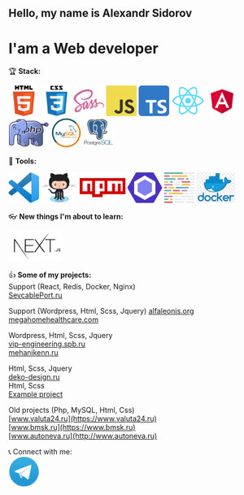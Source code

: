 ## Hello, my name is Alexandr Sidorov
# I'am a Web developer  

🏆 **Stack:**  
<div> 
<img src="./src/assets/images/html5.png"  height="60" alt="HTML5">
<img src="./src/assets/images/css3.png"  height="60" alt="CSS3">
<img src="./src/assets/images/sass.png"  height="60" alt="SASS">
<img src="./src/assets/images/js.png"  height="60" alt="JS">
<img src="./src/assets/images/ts.png"  height="60" alt="TypeScript">
<img src="./src/assets/images/react.png"  height="60" alt="React">
<img src="./src/assets/images/angular.svg"  height="60" alt="Angular">
<img src="./src/assets/images/php.png"  height="60" alt="PHP">
<img src="./src/assets/images/mysql.jpg"  height="60" alt="MySQL">
<img src="./src/assets/images/postgresql.png"  height="60" alt="PostgreSQL">
</div>
  
  
🔨 **Tools:**    
<div> 
<img src="./src/assets/images/vscode.png"  height="60" alt="VSCode">
<img src="./src/assets/images/github.png"  height="60" alt="GitHub">
<img src="./src/assets/images/npm.png"  height="60" alt="NPM">
<img src="./src/assets/images/eslint.svg"  height="60" alt="Eslint">
<img src="./src/assets/images/prettier.svg"  height="60" alt="Prettier">
<img src="./src/assets/images/docker.png"  height="60" alt="Docker">
</div> 
  
  
👓 **New things I'm about to learn:**  
<div> 
<img src="./src/assets/images/nextjs.png"  height="60" alt="NextJS">
</div> 
  
  
:+1: **Some of my projects:**  
Support (React, Redis, Docker, Nginx)  
[SevcablePort.ru](https://sevcableport.ru/ru)  
  
Support (Wordpress, Html, Scss, Jquery)
[alfaleonis.org](https://alfaleonis.org/)  
[megahomehealthcare.com](https://megahomehealthcare.com/)  
  
  
Wordpress, Html, Scss, Jquery  
[vip-engineering.spb.ru](http://vip-engineering.spb.ru/)  
[mehanikenn.ru](http://mehanikenn.ru/)  
  
Html, Scss, Jquery  
[deko-design.ru](http://deko-design.ru)  
Html, Scss  
[Example project](https://thirsty-jones-488e18.netlify.app)  
  
Old projects (Php, MySQL, Html, Css)  
[www.valuta24.ru](https://www.valuta24.ru)  
[www.bmsk.ru](https://www.bmsk.ru)  
[www.autoneva.ru](http://www.autoneva.ru)  


📞 Connect with me:  
[<img src="./src/assets/images/telegramm.png"  height="60" alt="Telegramm">](https://t.me/dinichru) 